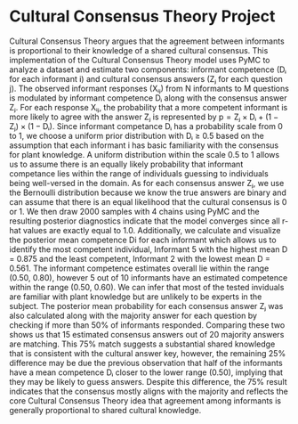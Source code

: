 # Cultural Consensus Theory Project

  Cultural Consensus Theory argues that the agreement between informants is proportional to their knowledge of a shared cultural consensus. This implementation of the Cultural Consensus Theory model uses PyMC to analyze a dataset and estimate two components: informant competence (Dᵢ for each informant i) and cultural consensus answers (Zⱼ for each question j). The observed informant responses (Xᵢⱼ) from N informants to M questions is modulated by informant competence Dᵢ along with the consensus answer Zⱼ. For each response Xᵢⱼ, the probability that a more competent informant is more likely to agree with the answer Zⱼ is represented by p = Zⱼ × Dᵢ + (1 − Zⱼ) × (1 − Dᵢ). 
  Since informant competance Dᵢ has a probability scale from 0 to 1, we choose a uniform prior distribution with Dᵢ ≥ 0.5 based on the assumption that each informant i has basic familiarity with the consensus for plant knowledge. A uniform distribution within the scale 0.5 to 1 allows us to assume there is an equally likely probability that informant competance lies within the range of individuals guessing to individuals being well-versed in the domain. 
  As for each consensus answer Zⱼ, we use the Bernoulli distribution because we know the true answers are binary and can assume that there is an equal likelihood that the cultural consensus is 0 or 1. 
  We then draw 2000 samples with 4 chains using PyMC and the resulting posterior diagnostics indicate that the model converges since all r-hat values are exactly equal to 1.0. 
  Additionally, we calculate and visualize the posterior mean competence Di for each informant which allows us to identify the most competent individual, Informant 5 with the highest mean D = 0.875 and the least competent, Informant 2 with the lowest mean D = 0.561. The informant competence estimates overall lie within the range (0.50, 0.80), however 5 out of 10 informants have an estimated competence within the range (0.50, 0.60). We can infer that most of the tested inviduals are familiar with plant knowledge but are unlikely to be experts in the subject.
  The posterior mean probability for each consensus answer Zⱼ was also calculated along with the majority answer for each question by checking if more than 50% of informants responded. Comparing these two shows us that 15 estimated consensus answers out of 20 majority answers are matching. This 75% match suggests a substantial shared knowledge that is consistent with the cultural answer key, however, the remaining 25% difference may be due the previous observation that half of the informants have a mean competence Dᵢ closer to the lower range (0.50), implying that they may be likely to guess answers. Despite this difference, the 75% result indicates that the consensus mostly aligns with the majority and reflects the core Cultural Consensus Theory idea that agreement among informants is generally proportional to shared cultural knowledge. 
